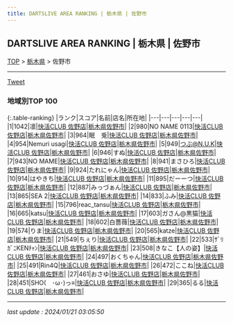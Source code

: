 ```yaml
---
title: DARTSLIVE AREA RANKING | 栃木県 | 佐野市
---
```

## DARTSLIVE AREA RANKING | 栃木県 | 佐野市

[TOP](/darts/rank/) > [栃木県](/darts/rank/栃木県/) > 佐野市

___

<a href="https://twitter.com/share?ref_src=twsrc%5Etfw" data-text="DARTSLIVE AREA RANKING | 栃木県佐野市" class="twitter-share-button" data-via="DARTSLIVE" data-hashtags="DARTSLIVE" data-related="DARTSLIVE" data-show-count="false">Tweet</a>

### 地域別TOP 100

{:.table-ranking}
|ランク|スコア|名前|店名|所在地|
|---|---|---|---|---|
|1|1042|凛|<a href="https://search.dartslive.com/jp/shop/1e17c72a90399925b21333aee1bd51e4">快活CLUB 佐野店</a>|<a href="/darts/rank/栃木県/佐野市">栃木県佐野市</a>|
|2|980|NO NAME 0113|<a href="https://search.dartslive.com/jp/shop/1e17c72a90399925b21333aee1bd51e4">快活CLUB 佐野店</a>|<a href="/darts/rank/栃木県/佐野市">栃木県佐野市</a>|
|3|964|眠　兎|<a href="https://search.dartslive.com/jp/shop/1e17c72a90399925b21333aee1bd51e4">快活CLUB 佐野店</a>|<a href="/darts/rank/栃木県/佐野市">栃木県佐野市</a>|
|4|954|Nemuri usagi|<a href="https://search.dartslive.com/jp/shop/1e17c72a90399925b21333aee1bd51e4">快活CLUB 佐野店</a>|<a href="/darts/rank/栃木県/佐野市">栃木県佐野市</a>|
|5|949|つぶ@N.U.K|<a href="https://search.dartslive.com/jp/shop/1e17c72a90399925b21333aee1bd51e4">快活CLUB 佐野店</a>|<a href="/darts/rank/栃木県/佐野市">栃木県佐野市</a>|
|6|946|すぬ|<a href="https://search.dartslive.com/jp/shop/1e17c72a90399925b21333aee1bd51e4">快活CLUB 佐野店</a>|<a href="/darts/rank/栃木県/佐野市">栃木県佐野市</a>|
|7|943|NO MAME|<a href="https://search.dartslive.com/jp/shop/1e17c72a90399925b21333aee1bd51e4">快活CLUB 佐野店</a>|<a href="/darts/rank/栃木県/佐野市">栃木県佐野市</a>|
|8|941|まさひろ|<a href="https://search.dartslive.com/jp/shop/1e17c72a90399925b21333aee1bd51e4">快活CLUB 佐野店</a>|<a href="/darts/rank/栃木県/佐野市">栃木県佐野市</a>|
|9|924|たれにゃん|<a href="https://search.dartslive.com/jp/shop/1e17c72a90399925b21333aee1bd51e4">快活CLUB 佐野店</a>|<a href="/darts/rank/栃木県/佐野市">栃木県佐野市</a>|
|10|914|はやきち|<a href="https://search.dartslive.com/jp/shop/1e17c72a90399925b21333aee1bd51e4">快活CLUB 佐野店</a>|<a href="/darts/rank/栃木県/佐野市">栃木県佐野市</a>|
|11|895|だーーつ|<a href="https://search.dartslive.com/jp/shop/1e17c72a90399925b21333aee1bd51e4">快活CLUB 佐野店</a>|<a href="/darts/rank/栃木県/佐野市">栃木県佐野市</a>|
|12|887|みっづぁん|<a href="https://search.dartslive.com/jp/shop/1e17c72a90399925b21333aee1bd51e4">快活CLUB 佐野店</a>|<a href="/darts/rank/栃木県/佐野市">栃木県佐野市</a>|
|13|865|SEA 2|<a href="https://search.dartslive.com/jp/shop/1e17c72a90399925b21333aee1bd51e4">快活CLUB 佐野店</a>|<a href="/darts/rank/栃木県/佐野市">栃木県佐野市</a>|
|14|833|ふみ|<a href="https://search.dartslive.com/jp/shop/1e17c72a90399925b21333aee1bd51e4">快活CLUB 佐野店</a>|<a href="/darts/rank/栃木県/佐野市">栃木県佐野市</a>|
|15|796|reac_tansu|<a href="https://search.dartslive.com/jp/shop/1e17c72a90399925b21333aee1bd51e4">快活CLUB 佐野店</a>|<a href="/darts/rank/栃木県/佐野市">栃木県佐野市</a>|
|16|665|katsu|<a href="https://search.dartslive.com/jp/shop/1e17c72a90399925b21333aee1bd51e4">快活CLUB 佐野店</a>|<a href="/darts/rank/栃木県/佐野市">栃木県佐野市</a>|
|17|603|ガさん@黒猫|<a href="https://search.dartslive.com/jp/shop/1e17c72a90399925b21333aee1bd51e4">快活CLUB 佐野店</a>|<a href="/darts/rank/栃木県/佐野市">栃木県佐野市</a>|
|18|602|白薔薇|<a href="https://search.dartslive.com/jp/shop/1e17c72a90399925b21333aee1bd51e4">快活CLUB 佐野店</a>|<a href="/darts/rank/栃木県/佐野市">栃木県佐野市</a>|
|19|574|りま|<a href="https://search.dartslive.com/jp/shop/1e17c72a90399925b21333aee1bd51e4">快活CLUB 佐野店</a>|<a href="/darts/rank/栃木県/佐野市">栃木県佐野市</a>|
|20|565|katze|<a href="https://search.dartslive.com/jp/shop/1e17c72a90399925b21333aee1bd51e4">快活CLUB 佐野店</a>|<a href="/darts/rank/栃木県/佐野市">栃木県佐野市</a>|
|21|549|ちぇり|<a href="https://search.dartslive.com/jp/shop/1e17c72a90399925b21333aee1bd51e4">快活CLUB 佐野店</a>|<a href="/darts/rank/栃木県/佐野市">栃木県佐野市</a>|
|22|533|ｻﾞﾘｶﾞﾆKENﾁｬﾝ|<a href="https://search.dartslive.com/jp/shop/1e17c72a90399925b21333aee1bd51e4">快活CLUB 佐野店</a>|<a href="/darts/rank/栃木県/佐野市">栃木県佐野市</a>|
|23|508|きなこ【人の姿】|<a href="https://search.dartslive.com/jp/shop/1e17c72a90399925b21333aee1bd51e4">快活CLUB 佐野店</a>|<a href="/darts/rank/栃木県/佐野市">栃木県佐野市</a>|
|24|497|おくちゃん|<a href="https://search.dartslive.com/jp/shop/1e17c72a90399925b21333aee1bd51e4">快活CLUB 佐野店</a>|<a href="/darts/rank/栃木県/佐野市">栃木県佐野市</a>|
|25|491|Rin4Q|<a href="https://search.dartslive.com/jp/shop/1e17c72a90399925b21333aee1bd51e4">快活CLUB 佐野店</a>|<a href="/darts/rank/栃木県/佐野市">栃木県佐野市</a>|
|26|472|ここね|<a href="https://search.dartslive.com/jp/shop/1e17c72a90399925b21333aee1bd51e4">快活CLUB 佐野店</a>|<a href="/darts/rank/栃木県/佐野市">栃木県佐野市</a>|
|27|461|おさゆ|<a href="https://search.dartslive.com/jp/shop/1e17c72a90399925b21333aee1bd51e4">快活CLUB 佐野店</a>|<a href="/darts/rank/栃木県/佐野市">栃木県佐野市</a>|
|28|451|SHO(　･ω･)っ≡|<a href="https://search.dartslive.com/jp/shop/1e17c72a90399925b21333aee1bd51e4">快活CLUB 佐野店</a>|<a href="/darts/rank/栃木県/佐野市">栃木県佐野市</a>|
|29|365|るる|<a href="https://search.dartslive.com/jp/shop/1e17c72a90399925b21333aee1bd51e4">快活CLUB 佐野店</a>|<a href="/darts/rank/栃木県/佐野市">栃木県佐野市</a>|



___

_last update : 2024/01/21 03:05:50_


<script src="https://cdnjs.cloudflare.com/ajax/libs/jquery/3.6.1/jquery.min.js" integrity="sha512-aVKKRRi/Q/YV+4mjoKBsE4x3H+BkegoM/em46NNlCqNTmUYADjBbeNefNxYV7giUp0VxICtqdrbqU7iVaeZNXA==" crossorigin="anonymous" referrerpolicy="no-referrer"></script>
<script src="https://cdnjs.cloudflare.com/ajax/libs/jquery.tablesorter/2.31.3/js/jquery.tablesorter.min.js" integrity="sha512-qzgd5cYSZcosqpzpn7zF2ZId8f/8CHmFKZ8j7mU4OUXTNRd5g+ZHBPsgKEwoqxCtdQvExE5LprwwPAgoicguNg==" crossorigin="anonymous" referrerpolicy="no-referrer"></script>
<link rel="stylesheet" href="https://cdnjs.cloudflare.com/ajax/libs/jquery.tablesorter/2.31.3/css/theme.default.min.css" integrity="sha512-wghhOJkjQX0Lh3NSWvNKeZ0ZpNn+SPVXX1Qyc9OCaogADktxrBiBdKGDoqVUOyhStvMBmJQ8ZdMHiR3wuEq8+w==" crossorigin="anonymous" referrerpolicy="no-referrer" />
<script>
$(function() {
    $(".table-ranking").tablesorter({sortList:[[0, 0]]});
});
</script>

<script async src="https://platform.twitter.com/widgets.js" charset="utf-8"></script>